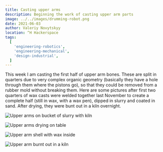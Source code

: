 ```yaml
---
title: Casting upper arms
description: Beginning the work of casting upper arm parts
image: ../../images/drumming-robot.png
date: 2021-06-03
author: Valeriy Novytskyy
location: ^H Hackerspace
tags:
  [
    'engineering-robotics',
    'engineering-mechanical',
    'design-industrial',
  ]
---
```


This week I am casting the first half of upper arm bones. These are split in quarters due to very complex organic geometry (basically they have a hole through them where the pistons go), so that they could be removed from a rubber mold without breaking them. Here are some pictures after first two quarters of wax casts were welded together last November to create a complete half (still in wax, with a wax pen), dipped in slurry and coated in sand. After drying, they were bunt out in a kiln overnight.

![Upper arms on bucket of slurry with kiln](https://zeroweb-downloads.s3.us-west-2.amazonaws.com/upperarms-kiln.jpeg)

![Upper arms drying on table](https://zeroweb-downloads.s3.us-west-2.amazonaws.com/upperarms-table.jpeg)

![Upper arm shell with wax inside](https://zeroweb-downloads.s3.us-west-2.amazonaws.com/upperarms-cast3.jpeg)

![Upper arm burnt out in a kiln](https://zeroweb-downloads.s3.us-west-2.amazonaws.com/upperarms-burnout.jpeg)
